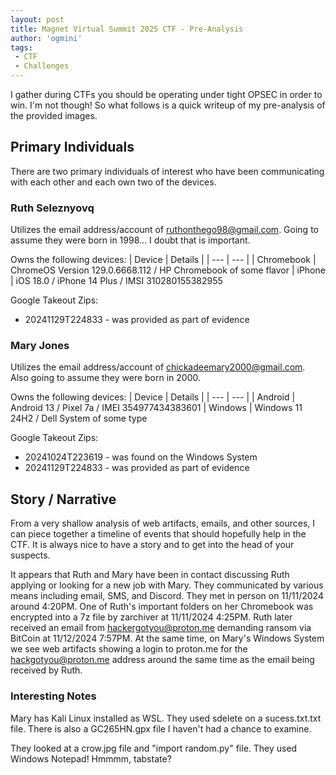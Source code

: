 ```yaml
---
layout: post
title: Magnet Virtual Summit 2025 CTF - Pre-Analysis
author: 'ogmini'
tags:
 - CTF 
 - Challenges
---
```


I gather during CTFs you should be operating under tight OPSEC in order to win. I'm not though! So what follows is a quick writeup of my pre-analysis of the provided images. 

## Primary Individuals
There are two primary individuals of interest who have been communicating with each other and each own two of the devices. 

### Ruth Seleznyovq
Utilizes the email address/account of ruthonthego98@gmail.com. Going to assume they were born in 1998... I doubt that is important.

Owns the following devices:
| Device | Details |
| --- | --- |
| Chromebook | ChromeOS Version 129.0.6668.112 / HP Chromebook of some flavor
| iPhone | iOS 18.0 / iPhone 14 Plus / IMSI 310280155382955

Google Takeout Zips:
- 20241129T224833 - was provided as part of evidence

### Mary Jones
Utilizes the email address/account of chickadeemary2000@gmail.com. Also going to assume they were born in 2000.

Owns the following devices:
| Device | Details |
| --- | --- |
| Android | Android 13 / Pixel 7a / IMEI 354977434383601
| Windows | Windows 11 24H2 / Dell System of some type 

Google Takeout Zips:
- 20241024T223619 - was found on the Windows System
- 20241129T224833 - was provided as part of evidence

## Story / Narrative

From a very shallow analysis of web artifacts, emails, and other sources, I can piece together a timeline of events that should hopefully help in the CTF. It is always nice to have a story and to get into the head of your suspects. 

It appears that Ruth and Mary have been in contact discussing Ruth applying or looking for a new job with Mary. They communicated by various means including email, SMS, and Discord. They met in person on 11/11/2024 around 4:20PM. One of Ruth's important folders on her Chromebook was encrypted into a 7z file by zarchiver at 11/11/2024 4:25PM. Ruth later received an email from hackergotyou@proton.me demanding ransom via BitCoin at 11/12/2024 7:57PM. At the same time, on Mary's Windows System we see web artifacts showing a login to proton.me for the hackgotyou@proton.me address around the same time as the email being received by Ruth.

### Interesting Notes

Mary has Kali Linux installed as WSL. They used sdelete on a sucess.txt.txt file. There is also a GC265HN.gpx file I haven't had a chance to examine.

They looked at a crow.jpg file and "import random.py" file. They used Windows Notepad! Hmmmm, tabstate? 



